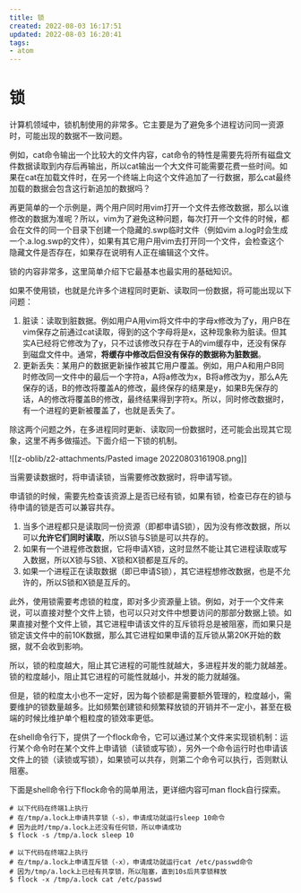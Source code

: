 ```yaml
---
title: 锁
created: 2022-08-03 16:17:51
updated: 2022-08-03 16:20:41
tags: 
- atom
---
```

# 锁

计算机领域中，锁机制使用的非常多。它主要是为了避免多个进程访问同一资源时，可能出现的数据不一致问题。

例如，cat命令输出一个比较大的文件内容，cat命令的特性是需要先将所有磁盘文件数据读取到内存后再输出，所以cat输出一个大文件可能需要花费一些时间。如果在cat在加载文件时，在另一个终端上向这个文件追加了一行数据，那么cat最终加载的数据会包含这行新追加的数据吗？

再更简单的一个示例是，两个用户同时用vim打开一个文件去修改数据，那么以谁修改的数据为准呢？所以，vim为了避免这种问题，每次打开一个文件的时候，都会在文件的同一个目录下创建一个隐藏的.swp临时文件（例如vim a.log时会生成一个.a.log.swp的文件），如果有其它用户用vim去打开同一个文件，会检查这个隐藏文件是否存在，如果存在说明有人正在编辑这个文件。

锁的内容非常多，这里简单介绍下它最基本也最实用的基础知识。

如果不使用锁，也就是允许多个进程同时更新、读取同一份数据，将可能出现以下问题：

1. 脏读：读取到脏数据。例如用户A用vim将文件中的字母x修改为了y，用户B在vim保存之前通过cat读取，得到的这个字母将是x，这种现象称为脏读。但其实A已经将它修改为了y，只不过该修改只存在于A的vim缓存中，还没有保存到磁盘文件中。通常，**将缓存中修改后但没有保存的数据称为脏数据**。
2. 更新丢失：某用户的数据更新操作被其它用户覆盖。例如，用户A和用户B同时修改同一文件中的最后一个字符a，A将a修改为x，B将a修改为y，那么A先保存的话，B的修改将覆盖A的修改，最终保存的结果是y，如果B先保存的话，A的修改将覆盖B的修改，最终结果得到字符x。所以，同时修改数据时，有一个进程的更新被覆盖了，也就是丢失了。

除这两个问题之外，在多进程同时更新、读取同一份数据时，还可能会出现其它现象，这里不再多做描述。下面介绍一下锁的机制。

![[z-oblib/z2-attachments/Pasted image 20220803161908.png]]

当需要读数据时，将申请读锁，当需要修改数据时，将申请写锁。

申请锁的时候，需要先检查该资源上是否已经有锁，如果有锁，检查已存在的锁与待申请的锁是否可以兼容共存。

1. 当多个进程都只是读取同一份资源（即都申请S锁），因为没有修改数据，所以可以**允许它们同时读取**，所以S锁与S锁是可以共存的。
2. 如果有一个进程修改数据，它将申请X锁，这时显然不能让其它进程读取或写入数据，所以X锁与S锁、X锁和X锁都是互斥的。
3. 如果一个进程正在读取数据（即已申请S锁），其它进程想修改数据，也是不允许的，所以S锁和X锁是互斥的。

此外，使用锁需要考虑锁的粒度，即对多少资源量上锁。例如，对于一个文件来说，可以直接对整个文件上锁，也可以只对文件中想要访问的那部分数据上锁。如果直接对整个文件上锁，其它进程申请该文件的互斥锁将总是被阻塞，而如果只是锁定该文件中的前10K数据，那么其它进程如果申请的互斥锁从第20K开始的数据，就不会收到影响。

所以，锁的粒度越大，阻止其它进程的可能性就越大，多进程并发的能力就越差。锁的粒度越小，阻止其它进程的可能性就越小，并发的能力就越强。

但是，锁的粒度太小也不一定好，因为每个锁都是需要额外管理的，粒度越小，需要维护的锁数量越多。比如频繁创建锁和频繁释放锁的开销并不一定小，甚至在极端的时候比维护单个粗粒度的锁效率更低。

在shell命令行下，提供了一个flock命令，它可以通过某个文件来实现锁机制：运行某个命令时在某个文件上申请锁（读锁或写锁），另外一个命令运行时也申请该文件上的锁（读锁或写锁），如果锁可以共存，则第二个命令可以执行，否则默认阻塞。

下面是shell命令行下flock命令的简单用法，更详细内容可man flock自行探索。

```shell
# 以下代码在终端1上执行
# 在/tmp/a.lock上申请共享锁（-s），申请成功就运行sleep 10命令
# 因为此时/tmp/a.lock上还没有任何锁，所以申请成功
$ flock -s /tmp/a.lock sleep 10

# 以下代码在终端2上执行
# 在/tmp/a.lock上申请互斥锁（-x），申请成功就运行cat /etc/passwd命令
# 因为/tmp/a.lock上已经有共享锁，所以阻塞，直到10s后共享锁释放
$ flock -x /tmp/a.lock cat /etc/passwd
```